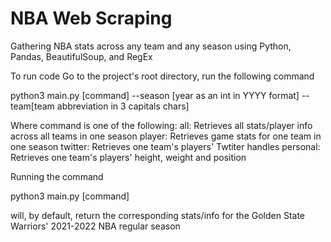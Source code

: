 # NBA Web Scraping

Gathering NBA stats across any team and any season using Python, Pandas, BeautifulSoup, and RegEx

To run code
Go to the project's root directory, run the following command

python3 main.py [command] --season [year as an int in YYYY format] --team[team abbreviation in 3 capitals chars]
    
Where command is one of the following:
all: Retrieves all stats/player info across all teams in one season
player: Retrieves game stats for one team in one season
twitter: Retrieves one team's players' Twtiter handles
personal: Retrieves one team's players' height, weight and position

Running the command

python3 main.py [command]

will, by default, return the corresponding stats/info for the Golden State Warriors' 2021-2022 NBA regular season
